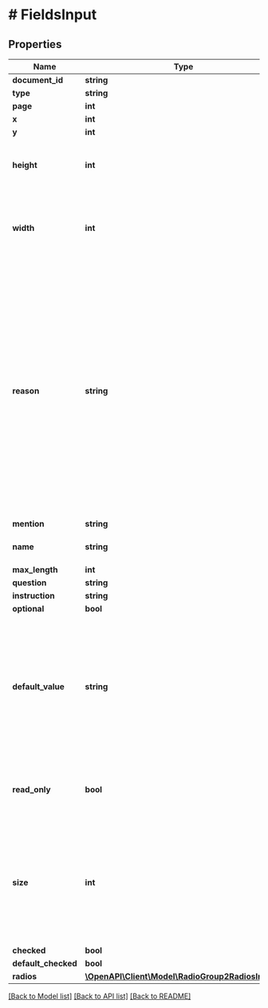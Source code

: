# # FieldsInput

## Properties

Name | Type | Description | Notes
------------ | ------------- | ------------- | -------------
**document_id** | **string** |  |
**type** | **string** |  |
**page** | **int** |  |
**x** | **int** |  |
**y** | **int** |  |
**height** | **int** | The height must be 24 or a multiple of 15 greater than 24. | [optional]
**width** | **int** | If not set, the width is automatically calculated with the max_length value | [optional]
**reason** | **string** | Provide extra context to explain why the Document is being signed. Once the Document is signed, the custom reason is stored in the Audit Trail and is included in the signature certificate. The default value is: \&quot;Signed by [Signer first name] [Signer last name]\&quot;. | [optional]
**mention** | **string** |  |
**name** | **string** | Radio group&#39;s name | [optional]
**max_length** | **int** |  |
**question** | **string** |  |
**instruction** | **string** |  | [optional]
**optional** | **bool** |  |
**default_value** | **string** | If a default value is provided, the Field will be pre-filled with this value. The Signer can modify it before signing unless the Field is set to &#x60;read-only&#x60;. | [optional]
**read_only** | **bool** | If set to &#x60;true&#x60;, the radio button cannot be modified by the Signer. | [optional] [default to false]
**size** | **int** | The omission of size parameter is considered as deprecated. The size determines both the width and height of the checkbox. | [optional]
**checked** | **bool** |  |
**default_checked** | **bool** |  | [optional]
**radios** | [**\OpenAPI\Client\Model\RadioGroup2RadiosInner[]**](RadioGroup2RadiosInner.md) |  |

[[Back to Model list]](../../README.md#models) [[Back to API list]](../../README.md#endpoints) [[Back to README]](../../README.md)
